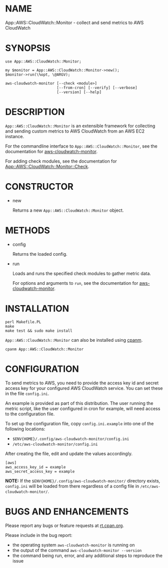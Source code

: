 # NAME

App::AWS::CloudWatch::Monitor - collect and send metrics to AWS CloudWatch

# SYNOPSIS

    use App::AWS::CloudWatch::Monitor;

    my $monitor = App::AWS::CloudWatch::Monitor->new();
    $monitor->run(\%opt, \@ARGV);

    aws-cloudwatch-monitor [--check <module>]
                           [--from-cron] [--verify] [--verbose]
                           [--version] [--help]

# DESCRIPTION

`App::AWS::CloudWatch::Monitor` is an extensible framework for collecting and sending custom metrics to AWS CloudWatch from an AWS EC2 instance.

For the commandline interface to `App::AWS::CloudWatch::Monitor`, see the documentation for [aws-cloudwatch-monitor](https://metacpan.org/pod/aws-cloudwatch-monitor).

For adding check modules, see the documentation for [App::AWS::CloudWatch::Monitor::Check](https://metacpan.org/pod/App::AWS::CloudWatch::Monitor::Check).

# CONSTRUCTOR

- new

    Returns a new `App::AWS::CloudWatch::Monitor` object.

# METHODS

- config

    Returns the loaded config.

- run

    Loads and runs the specified check modules to gather metric data.

    For options and arguments to `run`, see the documentation for [aws-cloudwatch-monitor](https://metacpan.org/pod/aws-cloudwatch-monitor).

# INSTALLATION

    perl Makefile.PL
    make
    make test && sudo make install

`App::AWS::CloudWatch::Monitor` can also be installed using [cpanm](https://metacpan.org/pod/cpanm).

    cpanm App::AWS::CloudWatch::Monitor

# CONFIGURATION

To send metrics to AWS, you need to provide the access key id and secret access key for your configured AWS CloudWatch service.  You can set these in the file `config.ini`.

An example is provided as part of this distribution.  The user running the metric script, like the user configured in cron for example, will need access to the configuration file.

To set up the configuration file, copy `config.ini.example` into one of the following locations:

- `$ENV{HOME}/.config/aws-cloudwatch-monitor/config.ini`
- `/etc/aws-cloudwatch-monitor/config.ini`

After creating the file, edit and update the values accordingly.

    [aws]
    aws_access_key_id = example
    aws_secret_access_key = example

**NOTE:** If the `$ENV{HOME}/.config/aws-cloudwatch-monitor/` directory exists, `config.ini` will be loaded from there regardless of a config file in `/etc/aws-cloudwatch-monitor/`.

# BUGS AND ENHANCEMENTS

Please report any bugs or feature requests at [rt.cpan.org](https://rt.cpan.org/Public/Dist/Display.html?Name=App-AWS-CloudWatch-Monitor).

Please include in the bug report:

- the operating system `aws-cloudwatch-monitor` is running on
- the output of the command `aws-cloudwatch-monitor --version`
- the command being run, error, and any additional steps to reproduce the issue
